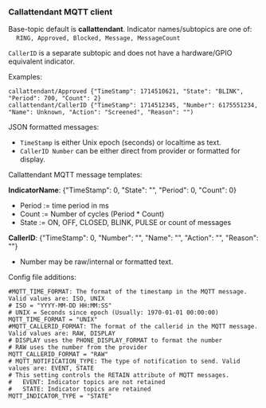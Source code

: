 ### Callattendant MQTT client

Base-topic default is **callattendant**. Indicator names/subtopics are one of:<br>
&nbsp;&nbsp;&nbsp;&nbsp;`RING, Approved, Blocked, Message, MessageCount`

`CallerID` is a separate subtopic and does not have a hardware/GPIO equivalent indicator.

Examples:
```
callattendant/Approved {"TimeStamp": 1714510621, "State": "BLINK", "Period": 700, "Count": 2}
callattendant/CallerID {"TimeStamp": 1714512345, "Number": 6175551234, "Name": Unknown, "Action": "Screened", "Reason": "")
```
JSON formatted messages:

-    `TimeStamp` is either Unix epoch (seconds) or localtime as text.
-    `CallerID Number` can be either direct from provider or formatted for display.

Callattendant MQTT message templates:

**IndicatorName**: {"TimeStamp": 0, "State": "", "Period": 0, "Count": 0}

- Period := time period in ms
- Count := Number of cycles (Period * Count)
- State := ON, OFF, CLOSED, BLINK, PULSE or count of messages

**CallerID**: {"TimeStamp": 0, "Number": "", "Name": "", "Action": "", "Reason": ""} 

- Number may be raw/internal or formatted text.

Config file additions:
```
#MQTT_TIME_FORMAT: The format of the timestamp in the MQTT message. Valid values are: ISO, UNIX
# ISO = "YYYY-MM-DD HH:MM:SS"
# UNIX = Seconds since epoch (Usually: 1970-01-01 00:00:00)
MQTT_TIME_FORMAT = "UNIX"
#MQTT_CALLERID_FORMAT: The format of the callerid in the MQTT message. Valid values are: RAW, DISPLAY
# DISPLAY uses the PHONE_DISPLAY_FORMAT to format the number
# RAW uses the number from the provider
MQTT_CALLERID_FORMAT = "RAW"
# MQTT_NOTIFICATION_TYPE: The type of notification to send. Valid values are: EVENT, STATE
# This setting controls the RETAIN attribute of MQTT messages.
#   EVENT: Indicator topics are not retained
#   STATE: Indicator topics are retained 
MQTT_INDICATOR_TYPE = "STATE"
```

